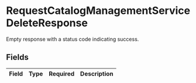 # RequestCatalogManagementServiceDeleteResponse

Empty response with a status code indicating success.


## Fields

| Field       | Type        | Required    | Description |
| ----------- | ----------- | ----------- | ----------- |